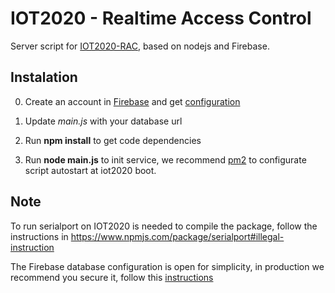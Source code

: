 # IOT2020 - Realtime Access Control
Server script for [IOT2020-RAC](https://www.hackster.io/sit/iot2020-realtime-access-control-20613a), based on nodejs and Firebase.

## Instalation
0. Create an account in [Firebase](https://firebase.google.com/) and get [configuration](https://firebase.google.com/docs/web/setup)

1. Update *main.js* with your database url

2. Run **npm install** to get code dependencies

3. Run **node main.js** to init service, we recommend [pm2](http://pm2.keymetrics.io/) to configurate script autostart at iot2020 boot.


## Note
To run serialport on IOT2020 is needed to compile the package, follow the instructions in
https://www.npmjs.com/package/serialport#illegal-instruction

The Firebase database configuration is open for simplicity, in production we recommend you secure it, follow this [instructions](https://firebase.google.com/docs/server/setup?hl=es-419)
